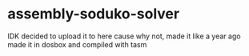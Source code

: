 # assembly-soduko-solver
IDK decided to upload it to here cause why not, made it like a year ago
made it in dosbox and compiled with tasm
